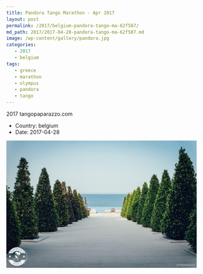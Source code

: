 ```yaml
---
title: Pandora Tango Marathon - Apr 2017
layout: post
permalink: /2017/belgium-pandora-tango-ma-62f587/
md_path: 2017/2017-04-28-pandora-tango-ma-62f587.md
image: /wp-content/gallery/pandora.jpg
categories:
   - 2017
   - belgium
tags:
   - greece
   - marathon
   - olympus
   - pandora
   - tango
---
```

2017 tangopaparazzo.com

* Country: belgium
* Date: 2017-04-28

![Pandora Tango Marathon - Apr 2017](/wp-content/gallery/pandora.jpg)

